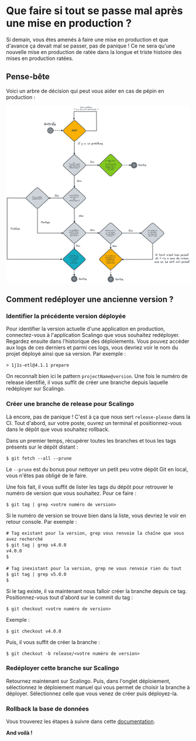 # Que faire si tout se passe mal après une mise en production ?

Si demain, vous êtes amenés à faire une mise en production et que d'avance ça devait mal se passer, pas de panique ! 
Ce ne sera qu'une nouvelle mise en production de ratée dans la longue et triste histoire des mises en production ratées.

## Pense-bête

Voici un arbre de décision qui peut vous aider en cas de pépin en production :

![Decisionnal Tree](../assets/decisional-tree-mep.png)

## Comment redéployer une ancienne version ?

### Identifier la précédente version déployée

Pour identifier la version actuelle d'une application en production, connectez-vous à l'application Scalingo que vous 
souhaitez redéployer. Regardez ensuite dans l'historique des déploiements. Vous pouvez accéder aux logs de ces derniers 
et parmi ces logs, vous devriez voir le nom du projet déployé ainsi que sa version. Par exemple :

```shell
> 1j1s-etl@4.1.1 prepare
```

On reconnaît bien ici le pattern `projectName@version`. Une fois le numéro de release identifié, il vous suffit de créer
 une branche depuis laquelle redéployer sur Scalingo.

### Créer une branche de release pour Scalingo

Là encore, pas de panique ! C'est à ça que nous sert `release-please` dans la CI. Tout d'abord, sur votre poste, ouvrez 
un terminal et positionnez-vous dans le dépôt que vous souhaitez rollback.

Dans un premier temps, récupérer toutes les branches et tous les tags présents sur le dépôt distant :

```shell
$ git fetch --all --prune
```

Le `--prune` est du bonus pour nettoyer un petit peu votre dépôt Git en local, vous n'êtes pas obligé de le faire.

Une fois fait, il vous suffit de lister les tags du dépôt pour retrouver le numéro de version que vous souhaitez. Pour 
ce faire :

```shell
$ git tag | grep <votre numéro de version>
```

Si le numéro de version se trouve bien dans la liste, vous devriez le voir en retour console. Par exemple :

```shell
# Tag existant pour la version, grep vous renvoie la chaîne que vous avez recherché
$ git tag | grep v4.0.0
v4.0.0
$

# Tag inexistant pour la version, grep ne vous renvoie rien du tout
$ git tag | grep v5.0.0
$
```

Si le tag existe, il va maintenant nous falloir créer la branche depuis ce tag. Positionnez-vous tout d'abord sur le 
commit du tag :

```shell
$ git checkout <votre numéro de version>
```

Exemple :

```shell
$ git checkout v4.0.0
```

Puis, il vous suffit de créer la branche :

```shell
$ git checkout -b release/<votre numéro de version>
```

### Redéployer cette branche sur Scalingo

Retournez maintenant sur Scalingo. Puis, dans l'onglet déploiement, sélectionnez le déploiement manuel qui vous permet 
de choisir la branche à déployer. Sélectionnez celle que vous venez de créer puis déployez-la.

### Rollback la base de données

Vous trouverez les étapes à suivre dans cette [documentation](./rollback-database.md).

**And voilà !**
